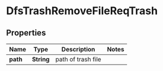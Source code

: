 # DfsTrashRemoveFileReqTrash

## Properties
Name | Type | Description | Notes
------------ | ------------- | ------------- | -------------
**path** | **String** | path of trash file | 
